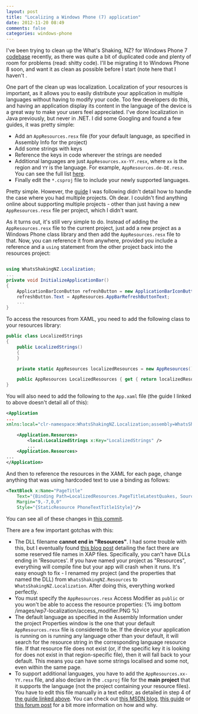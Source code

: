 ```yaml
---
layout: post
title: "Localizing a Windows Phone (7) application"
date: 2012-11-20 08:49
comments: false
categories: windows-phone
---
```


I've been trying to clean up the What's Shaking, NZ? for Windows Phone 7 [codebase](https://github.com/adamsp/wsnz-windowsphone) recently, as there was quite a bit of duplicated code and plenty of room for problems (read: shitty code). I'll be migrating it to Windows Phone 8 soon, and want it as clean as possible before I start (note here that I haven't .

<!-- more -->

One part of the clean up was localization. Localization of your resources is important, as it allows you to easily distribute your application in multiple languages without having to modify your code. Too few developers do this, and having an application display its content in the language of the device is a great way to make your users feel appreciated. I've done localization in Java previously, but never in .NET. I did some Googling and found a few guides, it was pretty simple:

* Add an `AppResources.resx` file (for your default language, as specified in Assembly Info for the project)
* Add some strings with keys
* Reference the keys in code wherever the strings are needed
* Additional languages are just `AppResources.xx-YY.resx`, where `xx` is the region and `YY` is the language. For example, `AppResources.de-DE.resx`. You can see the full list <a href="http://msdn.microsoft.com/en-us/library/hh202918(v=vs.92).aspx">here</a>.
* Finally edit the `*.csproj` file to include your newly supported languages.

Pretty simple. However, the <a href="http://msdn.microsoft.com/en-us/library/ff637520(v=vs.92).aspx">guide</a> I was following didn't detail how to handle the case where you had multiple projects. Oh dear. I couldn't find anything online about supporting multiple projects - other than just having a new `AppResources.resx` file per project, which I didn't want.

As it turns out, it's still very simple to do. Instead of adding the `AppResources.resx` file to the current project, just add a new project as a Windows Phone class library and then add the `AppResources.resx` file to that. Now, you can reference it from anywhere, provided you include a reference and a `using` statement from the other project back into the resources project:

``` c# MainPage.xaml.cs https://github.com/adamsp/wsnz-windowsphone/blob/dev/WhatsShakingNZ/MainPage.xaml.cs#L43 Source

using WhatsShakingNZ.Localization;
...
private void InitializeApplicationBar()
{
    ApplicationBarIconButton refreshButton = new ApplicationBarIconButton();
    refreshButton.Text = AppResources.AppBarRefreshButtonText;
    ...
}
```

To access the resources from XAML, you need to add the following class to your resources library:

``` c# LocalizedStrings.cs https://github.com/adamsp/wsnz-windowsphone/blob/dev/Localization/LocalizedStrings.cs Source
public class LocalizedStrings
{
    public LocalizedStrings()
    {
    }

    private static AppResources localizedResources = new AppResources();

    public AppResources LocalizedResources { get { return localizedResources; } }
}
```

You will also need to add the following to the `App.xaml` file (the guide I linked to above doesn't detail all of this):

``` xml App.xaml
<Application 
...
xmlns:local="clr-namespace:WhatsShakingNZ.Localization;assembly=WhatsShakingNZ.Localization" />

    <Application.Resources>
        <local:LocalizedStrings x:Key="LocalizedStrings" />
        ...
    <Application.Resources>
...
</Application>
```

And then to reference the resources in the XAML for each page, change anything that was using hardcoded text to use a binding as follows: 

``` xml
<TextBlock x:Name="PageTitle" 
    Text="{Binding Path=LocalizedResources.PageTitleLatestQuakes, Source={StaticResource LocalizedStrings}}" 
    Margin="9,-7,0,0" 
    Style="{StaticResource PhoneTextTitle1Style}"/>
```

You can see all of these changes in [this commit](https://github.com/adamsp/wsnz-windowsphone/commit/49c511f9be2181955b3a5e7b06bf88068ec32ec4).

There are a few important gotchas with this:

* The DLL filename **cannot end in "Resources"**. I had some trouble with this, but I eventually found [this blog post](http://isolatedstorage.wordpress.com/2010/10/25/reserved-xap-file-names-resource-dll/) detailing the fact there are some reserved file names in XAP files. Specifically, you can't have DLLs ending in 'Resources'. If you have named your project as "Resources", everything will compile fine but your app will crash when it runs. It's easy enough to fix - I renamed my project (and the properties that named the DLL) from `WhatsShakingNZ.Resources` to `WhatsShakingNZ.Localization`. After doing this, everything worked perfectly.
* You must specify the `AppResources.resx` Access Modifier as `public` or you won't be able to access the resource properties:
{% img bottom /images/wp7-localization/access_modifier.PNG %}
* The default language as specified in the Assembly Information under the project Properties window is the one that your default `AppResources.resx` file is considered to be. If the device your application is running on is running any language other than your default, it will search for the resource string in the corresponding language resource file. If that resource file does not exist (or, if the specific key it is looking for does not exist in that region-specific file), then it will fall back to your default. This means you can have some strings localised and some not, even within the same page.
* To support additional languages, you have to add the `AppResources.xx-YY.resx` file, and also declare in the `.csproj` file for the **main project** that it supports the language (not the project containing your resource files). You have to edit this file manually in a text editor, as detailed in step 4 of <a href="http://msdn.microsoft.com/en-us/library/ff637520(v=vs.92).aspx">the guide linked above</a>. You can check out [this MSDN blog](http://blogs.msdn.com/b/webdev/archive/2008/06/10/localizing-a-silverlight-application.aspx), <a href="http://msdn.microsoft.com/en-us/library/dd941932(VS.95).aspx">this guide</a> or [this forum post](http://social.msdn.microsoft.com/Forums/en-US/vsx/thread/7e3267e4-ab1f-4fd0-90f4-d9292831bb2b/) for a bit more information on how and why.